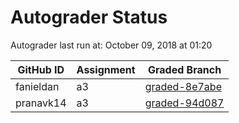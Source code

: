 # Autograder Status
Autograder last run at: October 09, 2018 at 01:20

| GitHub ID | Assignment | Graded Branch |
|-----------|------------|---------------|
| fanieldan | a3 | [graded-8e7abe](https://github.com/Fall2018COMP401-001/a3-fanieldan/tree/graded-8e7abe) | 
| pranavk14 | a3 | [graded-94d087](https://github.com/Fall2018COMP401-001/a3-pranavk14/tree/graded-94d087) | 
